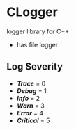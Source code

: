 # CLogger
logger library for C++
- has file logger

## Log Severity
- ***Trace*** = 0 
- ***Debug*** = 1
- ***Info*** = 2
- ***Warn*** = 3
- ***Error*** = 4
- ***Critical*** = 5

